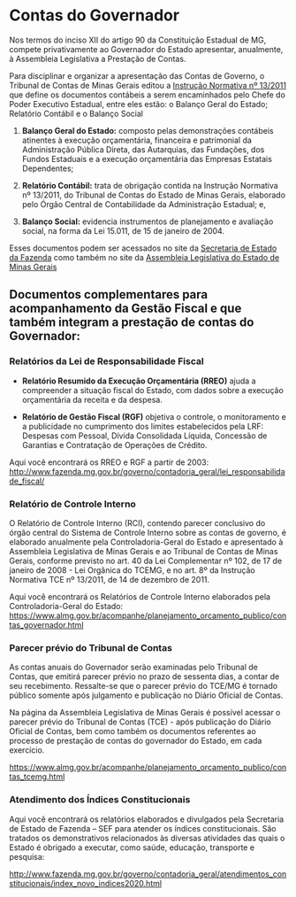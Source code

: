 # Contas do Governador

Nos termos do inciso XII do artigo 90 da Constituição Estadual de MG, compete privativamente ao Governador do Estado apresentar, anualmente, à Assembleia Legislativa a Prestação de Contas.

Para disciplinar e organizar a apresentação das Contas de Governo, o Tribunal de Contas de Minas Gerais editou a [Instrução Normativa nº 13/2011](https://www.tce.mg.gov.br/projetocontas/atos/IN-13-11.pdf) que define os documentos contábeis a serem encaminhados pelo Chefe do Poder Executivo Estadual, entre eles estão: o Balanço Geral do Estado; Relatório Contábil e o Balanço Social

1. 	**Balanço Geral do Estado:** composto pelas demonstrações contábeis atinentes à execução orçamentária, financeira e patrimonial da Administração Pública Direta, das Autarquias, das Fundações, dos Fundos Estaduais e a execução orçamentária das Empresas Estatais Dependentes;

2. **Relatório Contábil:** trata de obrigação contida na Instrução Normativa nº 13/2011, do Tribunal de Contas do Estado de Minas Gerais, elaborado pelo Órgão Central de Contabilidade da Administração Estadual; e,

3. **Balanço Social:** evidencia instrumentos de planejamento e avaliação social, na forma da Lei 15.011, de 15 de janeiro de 2004.

Esses documentos podem ser acessados no site da [Secretaria de Estado da Fazenda](http://www.fazenda.mg.gov.br/governo/contadoria_geral/relatorio_contabil/) como também no site da [Assembleia Legislativa do Estado de Minas Gerais](https://www.almg.gov.br/acompanhe/planejamento_orcamento_publico/contas_governador.html)

## Documentos complementares para acompanhamento da Gestão Fiscal e que também integram a prestação de contas do Governador:

### Relatórios da Lei de Responsabilidade Fiscal

* **Relatório Resumido da Execução Orçamentária (RREO)** ajuda a compreender a situação fiscal do Estado, com dados sobre a execução orçamentária da receita e da despesa.

* **Relatório de Gestão Fiscal (RGF)** objetiva o controle, o monitoramento e a publicidade no cumprimento dos limites estabelecidos pela LRF: Despesas com Pessoal, Dívida Consolidada Líquida, Concessão de Garantias e Contratação de Operações de Crédito.

Aqui você encontrará os RREO e RGF a partir de 2003:
http://www.fazenda.mg.gov.br/governo/contadoria_geral/lei_responsabilidade_fiscal/

### Relatório de Controle Interno

O Relatório de Controle Interno (RCI), contendo parecer conclusivo do órgão central do Sistema de Controle Interno sobre as contas de governo, é elaborado anualmente pela Controladoria-Geral do Estado e apresentado à Assembleia Legislativa de Minas Gerais e ao Tribunal de Contas de Minas Gerais, conforme previsto no art. 40 da Lei Complementar nº 102, de 17 de janeiro de 2008 - Lei Orgânica do TCEMG, e no art. 8º da Instrução Normativa TCE nº 13/2011, de 14 de dezembro de 2011.

Aqui você encontrará os Relatórios de Controle Interno elaborados pela Controladoria-Geral do Estado:
https://www.almg.gov.br/acompanhe/planejamento_orcamento_publico/contas_governador.html

### Parecer prévio do Tribunal de Contas

As contas anuais do Governador serão examinadas pelo Tribunal de Contas, que emitirá parecer prévio no prazo de sessenta dias, a contar de seu recebimento. Ressalte-se que o parecer prévio do TCE/MG é tornado público somente após julgamento e publicação no Diário Oficial de Contas. 

Na página da Assembleia Legislativa de Minas Gerais é possível acessar o parecer prévio do Tribunal de Contas (TCE) - após publicação do Diário Oficial de Contas, bem como também os documentos referentes ao processo de prestação de contas do governador do Estado, em cada exercício.

https://www.almg.gov.br/acompanhe/planejamento_orcamento_publico/contas_tcemg.html

### Atendimento dos Índices Constitucionais

Aqui você encontrará os relatórios elaborados e divulgados pela Secretaria de Estado de Fazenda – SEF para atender os índices constitucionais.
São tratados os demonstrativos relacionados às diversas atividades das quais o Estado é obrigado a executar, como saúde, educação, transporte e pesquisa:

http://www.fazenda.mg.gov.br/governo/contadoria_geral/atendimentos_constitucionais/index_novo_indices2020.html
